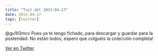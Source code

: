```yaml
---
title: "Tuit del 2013-04-17"
date: 2013-04-17
tags: [twitter]
---
```


@gu1ll3mcv Pues ya te tengo fichado, para descargar y guardar para la posteridad. No están todos, espero que colguéis la colección completa!



[Ver en Twitter](https://twitter.com/i/web/status/324459447860740096)
